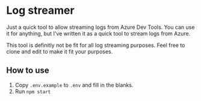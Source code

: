 # Log streamer

Just a quick tool to allow streaming logs from Azure Dev Tools. You can use it for anything, but I've written it as a quick tool to stream logs from Azure.

This tool is definitly not be fit for all log streaming purposes. Feel free to clone and edit to make it fit your purposes.

## How to use

1. Copy `.env.example` to `.env` and fill in the blanks.
2. Run `npm start`
